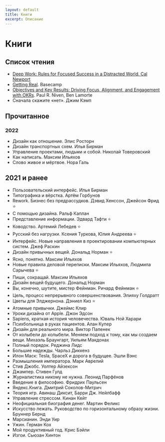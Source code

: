 ```yaml
---
layout: default
title: Книги
excerpt: Описание
---
```


# Книги

## Список чтения

- [Deep Work: Rules for Focused Success in a Distracted World. Cal Newport](https://books.google.ca/books?id=4QTzCAAAQBAJ&pg=PT37&lpg=PT37&dq=your+attention+doesn%27t+immediately+follow+–+a+residue+of+your+attention+remains+stuck+thinking+about+the+original+task%22&source=bl&ots=WMLDMx4a0J&sig=ti1zaZjRfqP7-4H-QsPCwvzovTQ&hl=en&sa=X&ved=2ahUKEwjrtN-l-pzeAhVrneAKHWa7CZ4Q6AEwAXoECAgQAQ#v=onepage&q=your%20attention%20doesn't%20immediately%20follow%20–%20a%20residue%20of%20your%20attention%20remains%20stuck%20thinking%20about%20the%20original%20task%22&f=false)
- [Getting Real](https://basecamp.com/books/getting-real). Basecamp
- [Objectives and Key Results: Driving Focus, Alignment, and Engagement with OKRs](https://www.wiley.com/en-gb/Objectives+and+Key+Results%3A+Driving+Focus%2C+Alignment%2C+and+Engagement+with+OKRs-p-9781119252399). Paul R. Niven, Ben Lamorte
- Сначала скажите «нет». Джим Кэмп

## Прочитанное

### 2022

- Дизайн как отношение. Элис Росторн
- Дизайн транспортных схем. Илья Бирман
- Управление проектами, людьми и собой. Николай Товеровский
- Как написать. Максим Ильяхов
- Слово живое и мёртвое. Нора Галь

## 2021 и ранее

- Пользовательский интерфейс. Илья Бирман
- Типографика и вёрстка. Артём Горбунов
- Rework. Бизнес без предрассудков. Дэвид Хенссон, Джейсон Фрид ⭐️
- С помощью дизайна. Ральф Каплан
- Представление информации. Эдвард Тафти ⭐️
- Ководство. Артемий Лебедев ⭐️
- Русский без нагрузки. Ксения Туркова, Юлия Андреева ⭐️
- Интерфейс. Новые направления в проектировании компьютерных систем. Джеф Раскин
- Дизайн привычных вещей. Дональд Норман ⭐️
- Ясно, понятно. Максим Ильяхов
- Новые правила деловой переписки. Максим Ильяхов, Людмила Сарычева ⭐️
- Пиши, сокращай. Максим Ильяхов
- Дизайн вещей будущего. Дональд Норман
- Вы, конечно, шутите, мистер Фейнман. Ричард Фейнман ⭐️
- Цель, процесс непрерывного совершенствования. Элияху Голдратт
- Цветы для Элджернона. Дэниел Киз ⭐️
- Атомные привычки. Джеймс Клир
- Уроки дизайна от Apple. Джон Эдсон
- Sapiens, краткая история человечества. Юваль Ной Харари
- Психбольница в руках пациентов. Алан Купер
- Дизайн для реального мира. Виктор Папенек
- От колыбели до колыбели. Меняем подход к тому, как мы создаем вещи. Михаэль Браунгарт, Уильям Макдонах
- Полный порядок. Реджина Лидс
- Большие надежды. Чарльз Диккенз
- Илон Маск: Tesla, SpaceX и дорога в будущее. Эшли Вэнс
- Размышления императора. Марк Аврелий
- Стив Джобс. Уолтер Айзексон
- Джампер. Стивен Гулд
- Журналистика никому не нужна. Леонид Парфёнов
- Введение в философию. Фридрих Паульсен
- Яндекс.Книга. Дмитрий Соколов-Митрич
- Теория игр. Авинаш Диксит, Барри Дж. Нейлбафф
- Управление стрессом. Кинан Кейт
- Неофициальная биография денег. Мартин Феликс
- Искусство лежать. Руководство по горизонтальному образу жизни. Бруннер Бернд
- Марсианин. Энди Уир
- Ужин. Герман Кох
- Мой продуктивный год. Крис Бэйли
- Изгои. Сьюзан Хинтон

